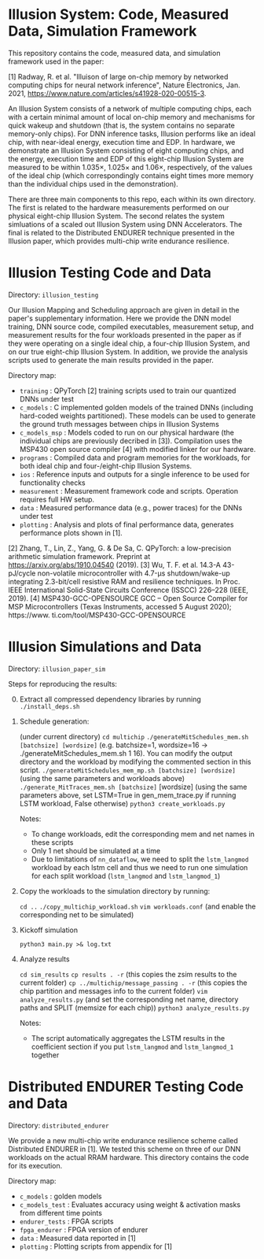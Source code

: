 # Illusion System: Code, Measured Data, Simulation Framework

This repository contains the code, measured data, and simulation framework used in the paper:

[1] Radway, R. et al. "Illuison of large on-chip memory by networked computing chips for neural network inference", Nature Electronics, Jan. 2021, https://www.nature.com/articles/s41928-020-00515-3.

An Illusion System consists of a network of multiple computing chips, each with a certain minimal amount of local on-chip memory and mechanisms for quick wakeup and shutdown (that is, the system contains no separate memory-only chips). For DNN inference tasks, Illusion performs like an ideal chip, with near-ideal energy, execution time and EDP. In hardware, we demonstrate an Illusion System consisting of eight computing chips, and the energy, execution time and EDP of this eight-chip Illusion System are measured to be within 1.035×, 1.025× and 1.06×, respectively, of the values of the ideal chip (which correspondingly contains eight times more memory than the individual chips used in the demonstration). 

There are three main components to this repo, each within its own directory. The first is related to the hardware measurements performed on our physical eight-chip Illusion System. The second relates the system simluations of a scaled out Illusion System using DNN Accelerators. The final is related to the Distributed ENDURER technique presented in the Illusion paper, which provides multi-chip write endurance resilience.

Illusion Testing Code and Data
==============================
Directory: `illusion_testing`

Our Illusion Mapping and Scheduling approach are given in detail in the paper's supplementary information. Here we provide the DNN model training, DNN source code, compiled executables, measurement setup, and measurement results for the four workloads presented in the paper as if they were operating on a single ideal chip, a four-chip Illusion System, and on our true eight-chip Illusion System. In addition, we provide the analysis scripts used to generate the main results provided in the paper.

Directory map:
- `training` : QPyTorch [2] training scripts used to train our quantized DNNs under test
- `c_models` : C implemented golden models of the trained DNNs (including hard-coded weights partitioned). These models can be used to generate the ground truth messages between chips in Illusion Systems
- `c_models_msp` : Models coded to run on our physical hardware (the individual chips are previously decribed in [3]). Compilation uses the MSP430 open source compiler [4] with modified linker for our hardware.
- `programs` : Compiled data and program memories for the workloads, for both ideal chip and four-/eight-chip Illusion Systems. 
- `ios` : Reference inputs and outputs for a single inference to be used for functionality checks
- `measurement` : Measurement framework code and scripts. Operation requires full HW setup.
- `data` : Measured performance data (e.g., power traces) for the DNNs under test
- `plotting` : Analysis and plots of final performance data, generates performance plots shown in [1].

[2] Zhang, T., Lin, Z., Yang, G. & De Sa, C. QPyTorch: a low-precision arithmetic simulation framework. Preprint at https://arxiv.org/abs/1910.04540 (2019).
[3] Wu, T. F. et al. 14.3-A 43-pJ/cycle non-volatile microcontroller with 4.7-μs shutdown/wake-up integrating 2.3-bit/cell resistive RAM and resilience techniques. In Proc. IEEE International Solid-State Circuits Conference (ISSCC) 226–228 (IEEE, 2019).
[4] MSP430-GCC-OPENSOURCE GCC – Open Source Compiler for MSP Microcontrollers (Texas Instruments, accessed 5 August 2020); https://www. ti.com/tool/MSP430-GCC-OPENSOURCE

Illusion Simulations and Data
=============================
Directory: `illusion_paper_sim`

Steps for reproducing the results:

0. Extract all compressed dependency libraries by running `./install_deps.sh`

1. Schedule generation:

    (under current directory) 
    `cd multichip`
    `./generateMitSchedules_mem.sh [batchsize] [wordsize]` (e.g. batchsize=1, wordsize=16 -> ./generateMitSchedules_mem.sh 1 16). You can modify the output directory and the workload by modifying the commented section in this script.
    `./generateMitSchedules_mem_mp.sh [batchsize] [wordsize]` (using the same parameters and workloads above)
    `./generate_MitTraces_mem.sh [batchsize]` [wordsize] (using the same parameters above, set LSTM=True in gen_mem_trace.py if running LSTM workload, False otherwise)
    `python3 create_workloads.py`

    Notes:
    - To change workloads, edit the corresponding mem and net names in these scripts
    - Only 1 net should be simulated at a time
    - Due to limitations of `nn_dataflow`, we need to split the `lstm_langmod` workload by each lstm cell and thus we need to run one simulation for each split workload (`lstm_langmod` and `lstm_langmod_1`)

2. Copy the workloads to the simulation directory by running:

    `cd ..`
    `./copy_multichip_workload.sh`
    `vim workloads.conf` (and enable the corresponding net to be simulated)

3. Kickoff simulation

    `python3 main.py >& log.txt`

4. Analyze results

    `cd sim_results`
    `cp results . -r` (this copies the zsim results to the current folder)
    `cp ../multichip/message_passing . -r` (this copies the chip partition and messages info to the current folder)
    `vim analyze_results.py` (and set the corresponding net name, directory paths and SPLIT (memsize for each chip))
    `python3 analyze_results.py`

    Notes:
    - The script automatically aggregates the LSTM results in the coefficient section if you put `lstm_langmod` and `lstm_langmod_1` together

Distributed ENDURER Testing Code and Data
=========================================
Directory: `distributed_endurer`

We provide a new multi-chip write endurance resilience scheme called Distributed ENDURER in [1]. We tested this scheme on three of our DNN workloads on the actual RRAM hardware. This directory contains the code for its execution.

Directory map:
- `c_models` : golden models
- `c_models_test` : Evaluates accuracy using weight & activation masks from different time points
- `endurer_tests` : FPGA scripts 
- `fpga_endurer` : FPGA version of endurer
- `data` : Measured data reported in [1]
- `plotting` : Plotting scripts from appendix for [1]



